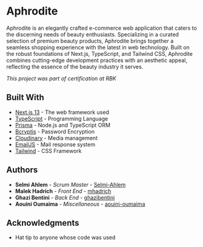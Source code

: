 # Aphrodite

Aphrodite is an elegantly crafted e-commerce web application that caters to the discerning needs of beauty enthusiasts. Specializing in a curated selection of premium beauty products, Aphrodite brings together a seamless shopping experience with the latest in web technology. Built on the robust foundations of Next.js, TypeScript, and Tailwind CSS, Aphrodite combines cutting-edge development practices with an aesthetic appeal, reflecting the essence of the beauty industry it serves.

*This project was part of certification at RBK*

## Built With

* [Next.js 13](https://nextjs.org/blog/next-13) - The web framework used
* [TypeScript](https://www.typescriptlang.org/) - Programming Language
* [Prisma](https://www.prisma.io/) - Node.js and TypeScript ORM
* [Bcryptjs](https://www.npmjs.com/package/bcryptjs) - Password Encryption
* [Cloudinary](https://cloudinary.com/) - Media management
* [EmailJS](https://www.emailjs.com/) - Mail response system
* [Tailwind](https://tailwindcss.com/) - CSS Framework

## Authors

* **Selmi Ahlem** - *Scrum Master* - [Selmi-Ahlem](https://github.com/Selmi-Ahlem)
* **Malek Hadrich** - *Front End* - [mhadrich](https://github.com/mhadrich)
* **Ghazi Bentini** - *Back End* - [ghazibentini](https://github.com/ghazibentini)
* **Aouini Oumaima** - *Miscellaneous* - [aouini-oumaima](https://github.com/aouini-oumaima)

## Acknowledgments

* Hat tip to anyone whose code was used
